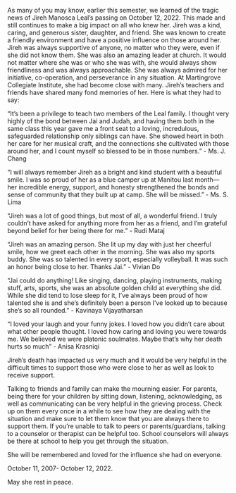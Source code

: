 

As many of you may know, earlier this semester, we learned of the tragic
news of Jireh Manosca Leal’s passing on October 12, 2022. This made and
still continues to make a big impact on all who knew her. Jireh was a
kind, caring, and generous sister, daughter, and friend. She was known
to create a friendly environment and have a positive influence on those
around her. Jireh was always supportive of anyone, no matter who they
were, even if she did not know them. She was also an amazing leader at
church. It would not matter where she was or who she was with, she would
always show friendliness and was always approachable. She was always
admired for her initiative, co-operation, and perseverance in any
situation. At Martingrove Collegiate Institute, she had become close
with many. Jireh’s teachers and friends have shared many fond memories
of her. Here is what they had to say:

“It’s been a privilege to teach two members of the Leal family. I
thought very highly of the bond between Jai and Judah, and having them
both in the same class this year gave me a front seat to a loving,
incredulous, safeguarded relationship only siblings can have. She showed
heart in both her care for her musical craft, and the connections she
cultivated with those around her, and I count myself so blessed to be in
those numbers.” - Ms. J. Chang

“I will always remember Jireh as a bright and kind student with a
beautiful smile. I was so proud of her as a blue camper up at Manitou
last month— her incredible energy, support, and honesty strengthened the
bonds and sense of community that they built up at camp. She will be
missed.” - Ms. S. Lima

“Jireh was a lot of good things, but most of all, a wonderful friend. I
truly couldn’t have asked for anything more from her as a friend, and
I’m grateful beyond belief for her being there for me.” - Rudi Mataj

“Jireh was an amazing person. She lit up my day with just her cheerful
smile, how we greet each other in the morning. She was also my sports
buddy. She was so talented in every sport, especially volleyball. It was
such an honor being close to her. Thanks Jai.” - Vivian Do

“Jai could do anything! Like singing, dancing, playing instruments,
making stuff, arts, sports, she was an absolute golden child at
everything she did. While she did tend to lose sleep for it, I’ve always
been proud of how talented she is and she’s definitely been a person
I’ve looked up to because she’s so all rounded.” - Kavinaya
Vijayatharsan

“I loved your laugh and your funny jokes. I loved how you didn’t care
about what other people thought. I loved how caring and loving you were
towards me. We believed we were platonic soulmates. Maybe that’s why her
death hurts so much” - Anisa Krasniqi

Jireh’s death has impacted us very much and it would be very helpful in
the difficult times to support those who were close to her as well as
look to receive support.

Talking to friends and family can make the mourning easier. For parents,
being there for your children by sitting down, listening, acknowledging,
as well as communicating can be very helpful in the grieving process.
Check up on them every once in a while to see how they are dealing with
the situation and make sure to let them know that you are always there
to support them. If you’re unable to talk to peers or parents/guardians,
talking to a counselor or therapist can be helpful too. School
counselors will always be there at school to help you get through the
situation.

She will be remembered and loved for the influence she had on everyone.

October 11, 2007- October 12, 2022.

May she rest in peace.
